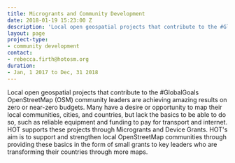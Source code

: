 ```yaml
---
title: Microgrants and Community Development
date: 2018-01-19 15:23:00 Z
description: 'Local open geospatial projects that contribute to the #GlobalGoals'
layout: page
project-type:
- community development
contact:
- rebecca.firth@hotosm.org
duration:
- Jan, 1 2017 to Dec, 31 2018
---
```


Local open geospatial projects that contribute to the #GlobalGoals
OpenStreetMap (OSM) community leaders are achieving amazing results on zero or near-zero budgets. Many have a desire or opportunity to map their local communities, cities, and countries, but lack the basics to be able to do so, such as reliable equipment and funding to pay for transport and internet. HOT supports these projects through Microgrants and Device Grants. HOT's aim is to support and strengthen local OpenStreetMap communities through providing these basics in the form of small grants to key leaders who are transforming their countries through more maps.
